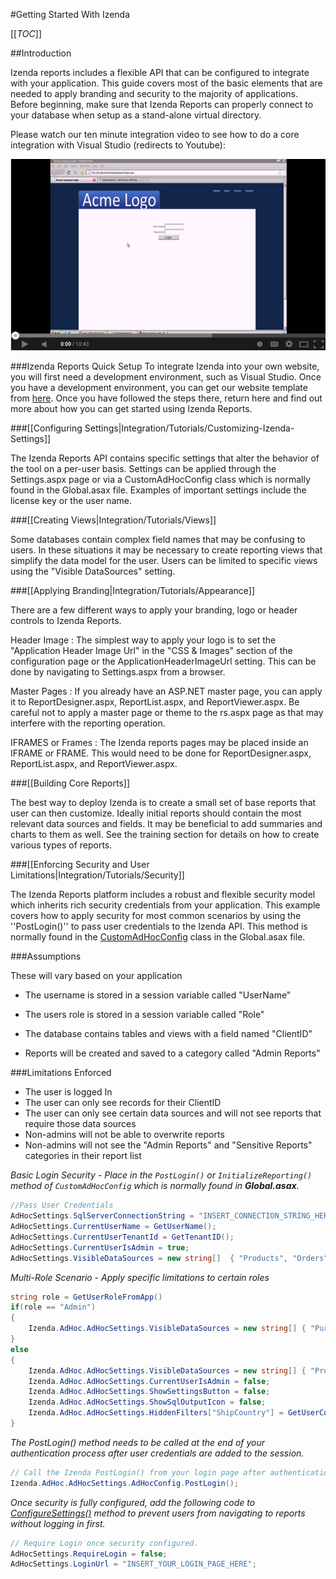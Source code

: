#Getting Started With Izenda

[[_TOC_]]

##Introduction

Izenda reports includes a flexible API that can be configured to integrate with your application. This guide covers most of the basic elements that are needed to apply branding and security to the majority of applications. Before beginning, make sure that Izenda Reports can properly connect to your database when setup as a stand-alone virtual directory. 

Please watch our ten minute integration video to see how to do a core integration with Visual Studio (redirects to Youtube):

[![Izenda Core Integration Video](/Home/izenda_intro_video.png)](https://www.youtube.com/watch?v=2FXYG6sqKF0)

###Izenda Reports Quick Setup
To integrate Izenda into your own website, you will first need a development environment, such as Visual Studio. Once you have a development environment, you can get our website template from [here](http://www.izenda.com/Site/DownloadComplete.aspx?msgId=0). Once you have followed the steps there, return here and find out more about how you can get started using Izenda Reports.

###[[Configuring Settings|Integration/Tutorials/Customizing-Izenda-Settings]]

The Izenda Reports API contains specific settings that alter the behavior of the tool on a per-user basis. Settings can be applied through the Settings.aspx page or via a CustomAdHocConfig class which is normally found in the Global.asax file. Examples of important settings include the license key or the user name. 

###[[Creating Views|Integration/Tutorials/Views]]

Some databases contain complex field names that may be confusing to users. In these situations it may be necessary to create reporting views that simplify the data model for the user. Users can be limited to specific views using the "Visible DataSources" setting.

###[[Applying Branding|Integration/Tutorials/Appearance]]

There are a few different ways to apply your branding, logo or header controls to Izenda Reports. 

Header Image : The simplest way to apply your logo is to set the "Application Header Image Url" in the "CSS & Images" section of the configuration page or the ApplicationHeaderImageUrl setting. This can be done by navigating to Settings.aspx from a browser. 

Master Pages : If you already have an ASP.NET master page, you can apply it to ReportDesigner.aspx, ReportList.aspx, and ReportViewer.aspx. Be careful not to apply a master page or theme to the rs.aspx page as that may interfere with the reporting operation. 

IFRAMES or Frames : The Izenda reports pages may be placed inside an IFRAME or FRAME. This would need to be done for ReportDesigner.aspx, ReportList.aspx, and ReportViewer.aspx. 

###[[Building Core Reports]]

The best way to deploy Izenda is to create a small set of base reports that user can then customize. Ideally initial reports should contain the most relevant data sources and fields. It may be beneficial to add summaries and charts to them as well. See the training section for details on how to create various types of reports. 

###[[Enforcing Security and User Limitations|Integration/Tutorials/Security]]

The Izenda Reports platform includes a robust and flexible security model which inherits rich security credentials from your application. This example covers how to apply security for most common scenarios by using the ''PostLogin()'' to pass user credentials to the Izenda API. This method is normally found in the [CustomAdHocConfig](Integration/Tutorials/Adding-Code) class in the Global.asax file. 

###Assumptions

These will vary based on your application

  * The username is stored in a session variable called "UserName"
  * The users role is stored in a session variable called "Role" 

  * The database contains tables and views with a field named "ClientID"
  * Reports will be created and saved to a category called "Admin Reports" 

###Limitations Enforced

  * The user is logged In
  * The user can only see records for their ClientID
  * The user can only see certain data sources and will not see reports that require those data sources
  * Non-admins will not be able to overwrite reports
  * Non-admins will not see the "Admin Reports" and "Sensitive Reports" categories in their report list 

*Basic Login Security - Place in the ``PostLogin()`` or ``InitializeReporting()`` method of ``CustomAdHocConfig`` which is normally found in **Global.asax**.*

``` c#
//Pass User Credentials
AdHocSettings.SqlServerConnectionString = "INSERT_CONNECTION_STRING_HERE";
AdHocSettings.CurrentUserName = GetUserName();
AdHocSettings.CurrentUserTenantId = GetTenantID();
AdHocSettings.CurrentUserIsAdmin = true; 
AdHocSettings.VisibleDataSources = new string[]  { "Products", "Orders", "Customers" }; 
```

*Multi-Role Scenario - Apply specific limitations to certain roles*
 
``` c#
string role = GetUserRoleFromApp()
if(role == "Admin")
{
	Izenda.AdHoc.AdHocSettings.VisibleDataSources = new string[] { "Purchasing.Vendor", "Products", "Orders", "Order Details", "Customers" };
}
else
{
	Izenda.AdHoc.AdHocSettings.VisibleDataSources = new string[] { "Products", "Orders", "Customers" };
	Izenda.AdHoc.AdHocSettings.CurrentUserIsAdmin = false;
	Izenda.AdHoc.AdHocSettings.ShowSettingsButton = false;
    Izenda.AdHoc.AdHocSettings.ShowSqlOutputIcon = false;
	Izenda.AdHoc.AdHocSettings.HiddenFilters["ShipCountry"] = GetUserCountry();
}
```

*The PostLogin() method needs to be called at the end of your authentication process after user credentials are added to the session.*

``` c#
// Call the Izenda PostLogin() from your login page after authentication is complete
Izenda.AdHoc.AdHocSettings.AdHocConfig.PostLogin(); 
```

*Once security is fully configured, add the following code to [ConfigureSettings()](http://wiki.izenda.us/Adding-Code) method to prevent users from navigating to reports without logging in first.*

``` c# 
// Require Login once security configured. 
AdHocSettings.RequireLogin = false; 
AdHocSettings.LoginUrl = "INSERT_YOUR_LOGIN_PAGE_HERE"; 
```